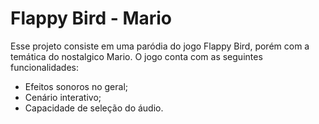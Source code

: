 # Flappy Bird - Mario
Esse projeto consiste em uma paródia do jogo Flappy Bird, porém com a temática do nostalgico Mario.
O jogo conta com as seguintes funcionalidades:
- Efeitos sonoros no geral;
- Cenário interativo;
- Capacidade de seleção do áudio.
